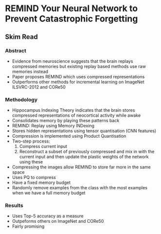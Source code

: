 # REMIND Your Neural Network to Prevent Catastrophic Forgetting
## Skim Read
### Abstract
- Evidence from neuroscience suggests that the brain replays compressed memories but existing replay based methods use raw memories instead
- Paper proposes REMIND which uses compressed representations
- Outperforms other methods for incremental learning on ImageNet ILSVRC-2012 and CORe50

### Methodology
- Hippocampus Indexing Theory indicates that the brain stores compressed representations of neocortical activity while awake
- Consolidates memory by playing these patterns back
- REMIND: Replay using Memory INDexing
- Stores hidden representations using tensor quantisation (CNN features)
- Compression is implemented using Product Quantisation
- Two-step process:
	1) Compress current input
	2) Reconstruct a subset of previously compressed and mix in with the current input and then update the plastic weights of the network using these
- Compressing the images allow REMIND to store far more in the same space
- Uses PQ to compress
- Have a fixed memory budget
- Randomly remove examples from the class with the most examples when we have a full memory budget

### Results
- Uses Top-5 accuracy as a measure
- Outpeforms others on ImageNet and CORe50
- Fairly promising